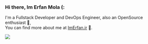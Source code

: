 ### Hi there, Im Erfan Mola (:  
  
  I'm a Fullstack Developer and DevOps Engineer, also an OpenSource enthusiast 💎,  
  You can find more about me at [ImErfan.ir](https://imerfan.ir/) 🐞.  
  
<div style="display:flex;">
 <img align="center" src="https://github-widgetbox.vercel.app/api/profile?username=ErfanMola&data=followers,repositories,stars,commits&theme=darkmode" />
<!--  <img align="center" src="https://raw.githubusercontent.com/erfanmola/erfanmola/main/gitartwork.svg" /> -->
<!--  <img align="center" src="https://raw.githubusercontent.com/erfanmola/erfanmola/main/github-metrics.svg" />  -->
 
  <!--START_SECTION:waka-->
  <!--END_SECTION:waka-->
</div>

